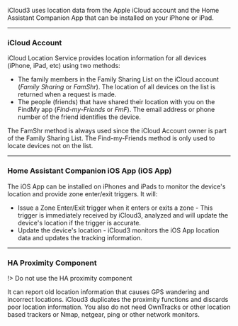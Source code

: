 iCloud3 uses location data from the Apple iCloud account and the Home Assistant Companion App that can be installed on your iPhone or iPad. 



------

### iCloud Account

iCloud Location Service provides location information for all devices (iPhone, iPad, etc) using two methods:

- The family members in the Family Sharing List on the iCloud account (*Family Sharing* or *FamShr*). The location of all devices on the list is returned when a request is made. 
- The people (friends) that have shared their location with you on the FindMy app (*Find-my-Friends* or *FmF*). The email address or phone number of the friend identifies the device. 

The FamShr method is always used since the iCloud Account owner is part of the Family Sharing List. The Find-my-Friends method is only used to locate devices not on the list. 



------

### Home Assistant Companion iOS App (iOS App)

The iOS App can be installed on iPhones and iPads to monitor the device's location and provide zone enter/exit triggers. It will:

- Issue a Zone Enter/Exit trigger when it enters or exits a zone - This trigger is immediately received by iCloud3, analyzed and will update the device's location if the trigger is accurate.
- Update the device's location -  iCloud3 monitors the iOS App location data and updates the tracking information.



------

### HA Proximity Component

!> Do not use the HA proximity component

It can report old location information that causes GPS wandering and incorrect locations.  iCloud3 duplicates the proximity functions and discards poor location information.  You also do not need OwnTracks or other location based trackers or Nmap, netgear, ping or other network monitors.

